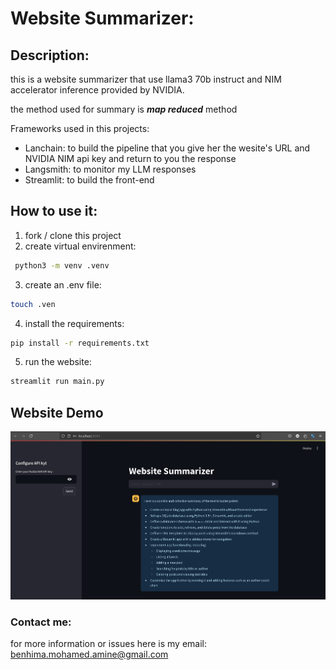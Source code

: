 # Website Summarizer:

## Description:
this is a website summarizer that use llama3 70b instruct and NIM accelerator inference provided by NVIDIA. <br/>

the method used for summary is **_map reduced_** method <br/>

Frameworks used in this projects:
- Lanchain: to build the pipeline that you give her the wesite's URL and NVIDIA NIM api key and return 
to you the response
- Langsmith: to monitor my LLM responses
- Streamlit: to build the front-end


## How to use it:
1. fork / clone this project
2. create virtual envirenment: <br/>
```sh
 python3 -m venv .venv
 ```
3. create an .env file: <br/>
 ```sh
 touch .ven
 ```
4. install the requirements: <br/>
```sh
pip install -r requirements.txt
```
5. run the website: <br/>
```bash
streamlit run main.py
```
## Website Demo
![website Demo image](./github-images/website-image.png)

### Contact me:
for more information or issues here is my email:
benhima.mohamed.amine@gmail.com
